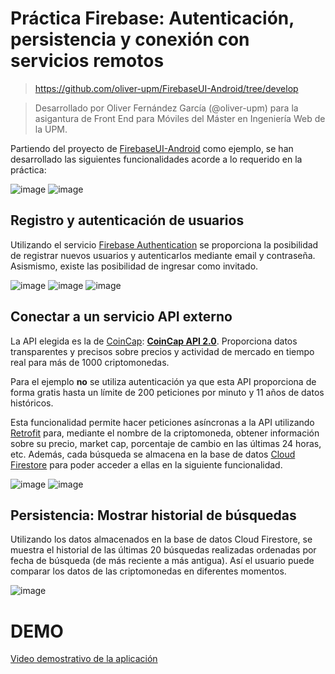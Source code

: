 # Práctica Firebase: Autenticación, persistencia y conexión con servicios remotos


> https://github.com/oliver-upm/FirebaseUI-Android/tree/develop

> Desarrollado por Oliver Fernández García (@oliver-upm) para la asigantura de Front End para
> Móviles del Máster en Ingeniería Web de la UPM.

Partiendo del proyecto de [FirebaseUI-Android](https://github.com/firebase/FirebaseUI-Android) como
ejemplo, se han desarrollado las siguientes
funcionalidades acorde a lo requerido en la práctica:

![image](docs/images/1.png)
![image](docs/images/2.png)

## Registro y autenticación de usuarios

Utilizando el servicio [Firebase Authentication](https://firebase.google.com/docs/auth) se
proporciona
la posibilidad de registrar nuevos usuarios y autenticarlos mediante email y contraseña. Asismismo,
existe las posibilidad de ingresar como invitado.

![image](docs/images/3.png)
![image](docs/images/4.png)
![image](docs/images/5.png)

## Conectar a un servicio API externo

La API elegida es la de [CoinCap](https://coincap.io/): **[CoinCap API 2.0](https://docs.coincap.io/)**.
Proporciona datos transparentes y precisos sobre precios y actividad de mercado en tiempo real para
más de 1000 criptomonedas.

Para el ejemplo **no** se utiliza autenticación ya que esta API proporciona de forma gratis hasta un
límite de 200 peticiones por minuto y 11 años de datos históricos.

Esta funcionalidad permite hacer peticiones asíncronas a la API
utilizando [Retrofit](https://square.github.io/retrofit/) para, mediante el nombre de la
criptomoneda, obtener información sobre su precio, market cap, porcentaje de cambio en las últimas
24 horas, etc. Además, cada búsqueda se almacena en la base de
datos [Cloud Firestore](https://firebase.google.com/docs/firestore) para poder acceder a ellas en la
siguiente funcionalidad.

![image](docs/images/6.png)
![image](docs/images/7.png)

## Persistencia: Mostrar historial de búsquedas
Utilizando los datos almacenados en la base de datos Cloud Firestore, se muestra el historial de las
últimas 20 búsquedas realizadas ordenadas por fecha de búsqueda (de más reciente a más antigua).
Así el usuario puede comparar los datos de las criptomonedas en diferentes momentos.

![image](docs/images/8.png)

# DEMO
[Video demostrativo de la aplicación](https://drive.google.com/file/d/1qDokcClBjEPuiCF8dYVO1AQokBve7Eaa/view?usp=sharing)